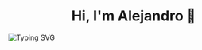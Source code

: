 <h1 align="center">Hi, I'm Alejandro 👋</h1>

<div style="display: block;
  margin-left: auto;
  margin-right: auto;>
<a href="https://git.io/typing-svg"><img src="https://readme-typing-svg.demolab.com?font=Fira+Code&weight=600&duration=3000&pause=300&color=E9BC02&multiline=true&random=false&width=435&height=60&lines=Full-stack+web+developer;Always+learning+new+things" alt="Typing SVG" /></a>
</div>
